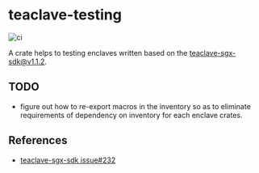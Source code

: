 # teaclave-testing 

![ci](https://github.com/sammyne/teaclave-testing/workflows/ci/badge.svg?branch=master)

A crate helps to testing enclaves written based on the teaclave-sgx-sdk@v1.1.2.

## TODO
- figure out how to re-export macros in the inventory so as to eliminate requirements of dependency on inventory for each enclave crates.

## References
- [teaclave-sgx-sdk issue#232](https://github.com/apache/incubator-teaclave-sgx-sdk/issues/232)
